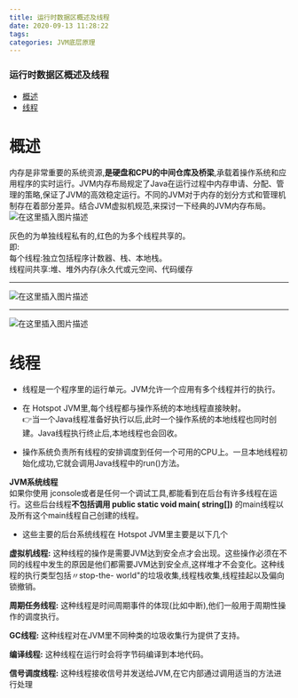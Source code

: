 ```yaml
---
title: 运行时数据区概述及线程
date: 2020-09-13 11:28:22
tags: 
categories: JVM底层原理
---
```


<!--more-->

### 运行时数据区概述及线程

- [概述](#_1)
- [线程](#_18)

# 概述

内存是非常重要的系统资源,**是硬盘和CPU的中间仓库及桥梁**,承载着操作系统和应用程序的实时运行。JVM内存布局规定了Java在运行过程中内存申请、分配、管理的策略,保证了JVM的高效稳定运行。不同的JVM对于内存的划分方式和管理机制存在着部分差异。结合JVM虚拟机规范,来探讨一下经典的JVM内存布局。  
![在这里插入图片描述](https://img-blog.csdnimg.cn/20200913110640579.png?x-oss-process=image/watermark,type_ZmFuZ3poZW5naGVpdGk,shadow_10,text_aHR0cHM6Ly9ibG9nLmNzZG4ubmV0L3FxXzIxMDQwNTU5,size_16,color_FFFFFF,t_70#pic_center)

灰色的为单独线程私有的,红色的为多个线程共享的。  
即:  
每个线程:独立包括程序计数器、栈、本地栈。  
线程间共享:堆、堆外内存\(永久代或元空间、代码缓存

---

![在这里插入图片描述](https://img-blog.csdnimg.cn/20200913110942938.png?x-oss-process=image/watermark,type_ZmFuZ3poZW5naGVpdGk,shadow_10,text_aHR0cHM6Ly9ibG9nLmNzZG4ubmV0L3FxXzIxMDQwNTU5,size_16,color_FFFFFF,t_70#pic_center)

---

![在这里插入图片描述](https://img-blog.csdnimg.cn/20200913111549257.png#pic_center)

# 线程

- 线程是一个程序里的运行单元。JVM允许一个应用有多个线程并行的执行。

- 在 Hotspot JVM里,每个线程都与操作系统的本地线程直接映射。  
  👉当一个Java线程准备好执行以后,此时一个操作系统的本地线程也同时创建。Java线程执行终止后,本地线程也会回收。

- 操作系统负责所有线程的安排调度到任何一个可用的CPU上。一旦本地线程初始化成功,它就会调用Java线程中的run\(\)方法。

**JVM系统线程**  
如果你使用 jconsole或者是任何一个调试工具,都能看到在后台有许多线程在运行。这些后台线程**不包括调用 public static void main\( string\[\]\)** 的main线程以及所有这个main线程自己创建的线程。

- 这些主要的后台系统线程在 Hotspot JVM里主要是以下几个

**虚拟机线程:** 这种线程的操作是需要JVM达到安全点才会出现。这些操作必须在不同的线程中发生的原因是他们都需要JVM达到安全点,这样堆才不会变化。这种线程的执行类型包括〃stop-the- world"的垃圾收集,线程栈收集,线程挂起以及偏向锁撤销。

**周期任务线程:** 这种线程是时间周期事件的体现\(比如中断\),他们一般用于周期性操作的调度执行。

**GC线程:** 这种线程对在JVM里不同种类的垃圾收集行为提供了支持。

**编译线程:** 这种线程在运行时会将字节码编译到本地代码。

**信号调度线程:** 这种线程接收信号并发送给JVM,在它内部通过调用适当的方法进行处理